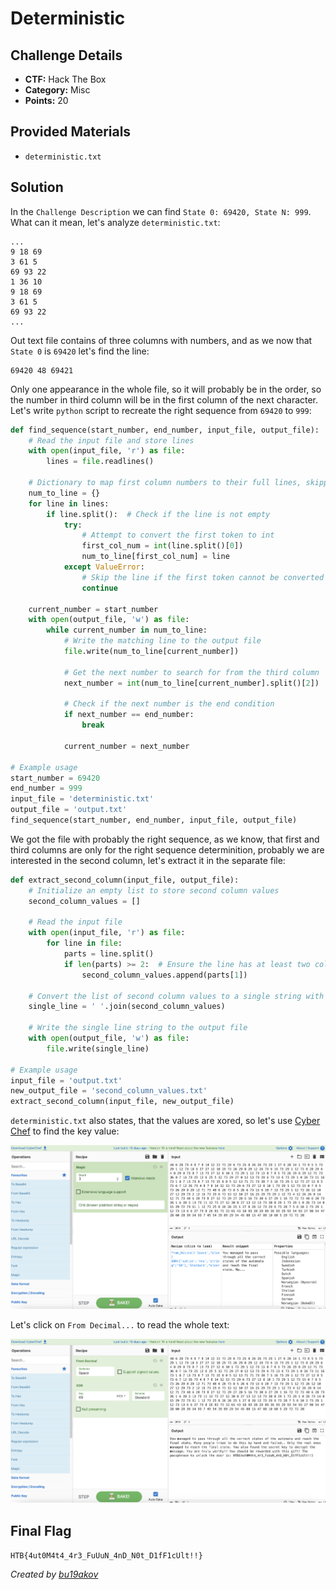 # Deterministic

## Challenge Details 

- **CTF:** Hack The Box
- **Category:** Misc
- **Points:** 20

## Provided Materials

- `deterministic.txt`

## Solution

In the `Challenge Description` we can find `State 0: 69420, State N: 999`. What can it mean, let's analyze `deterministic.txt`:

```
...
9 18 69
3 61 5
69 93 22
1 36 10
9 18 69
3 61 5
69 93 22
...
```

Out text file contains of three columns with numbers, and as we now that `State 0` is `69420` let's find the line:

```
69420 48 69421
```

Only one appearance in the whole file, so it will probably be in the order, so the number in third column will be in the first column of the next character. Let's write `python` script to recreate the right sequence from `69420` to `999`:

```python
def find_sequence(start_number, end_number, input_file, output_file):
    # Read the input file and store lines
    with open(input_file, 'r') as file:
        lines = file.readlines()

    # Dictionary to map first column numbers to their full lines, skipping non-digit lines
    num_to_line = {}
    for line in lines:
        if line.split():  # Check if the line is not empty
            try:
                # Attempt to convert the first token to int
                first_col_num = int(line.split()[0])
                num_to_line[first_col_num] = line
            except ValueError:
                # Skip the line if the first token cannot be converted to an integer
                continue

    current_number = start_number
    with open(output_file, 'w') as file:
        while current_number in num_to_line:
            # Write the matching line to the output file
            file.write(num_to_line[current_number])
            
            # Get the next number to search for from the third column
            next_number = int(num_to_line[current_number].split()[2])
            
            # Check if the next number is the end condition
            if next_number == end_number:
                break
            
            current_number = next_number

# Example usage
start_number = 69420
end_number = 999
input_file = 'deterministic.txt'
output_file = 'output.txt'
find_sequence(start_number, end_number, input_file, output_file)
```

We got the file with probably the right sequence, as we know, that first and third columns are only for the right sequence determinition, probably we are interested in the second column, let's extract it in the separate file:

```python
def extract_second_column(input_file, output_file):
    # Initialize an empty list to store second column values
    second_column_values = []
    
    # Read the input file
    with open(input_file, 'r') as file:
        for line in file:
            parts = line.split()
            if len(parts) >= 2:  # Ensure the line has at least two columns
                second_column_values.append(parts[1])
    
    # Convert the list of second column values to a single string with spaces
    single_line = ' '.join(second_column_values)
    
    # Write the single line string to the output file
    with open(output_file, 'w') as file:
        file.write(single_line)

# Example usage
input_file = 'output.txt'
new_output_file = 'second_column_values.txt'
extract_second_column(input_file, new_output_file)
```

`deterministic.txt` also states, that the values are xored, so let's use [Cyber Chef](https://gchq.github.io/CyberChef/) to find the key value:

![xor](./xor.jpg)

Let's click on `From Decimal...` to read the whole text:

![flag](./flag.jpg)

## Final Flag

`HTB{4ut0M4t4_4r3_FuUuN_4nD_N0t_D1fF1cUlt!!}`

*Created by [bu19akov](https://github.com/bu19akov)*